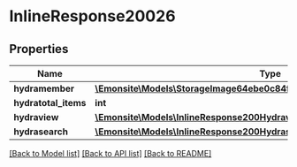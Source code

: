 # InlineResponse20026

## Properties
Name | Type | Description | Notes
------------ | ------------- | ------------- | -------------
**hydramember** | [**\Emonsite\Models\StorageImage64ebe0c84f35c94c053ca1a666bfce79Jsonld[]**](StorageImage64ebe0c84f35c94c053ca1a666bfce79Jsonld.md) |  | 
**hydratotal_items** | **int** |  | [optional] 
**hydraview** | [**\Emonsite\Models\InlineResponse200Hydraview**](InlineResponse200Hydraview.md) |  | [optional] 
**hydrasearch** | [**\Emonsite\Models\InlineResponse200Hydrasearch**](InlineResponse200Hydrasearch.md) |  | [optional] 

[[Back to Model list]](../../README.md#documentation-for-models) [[Back to API list]](../../README.md#documentation-for-api-endpoints) [[Back to README]](../../README.md)

